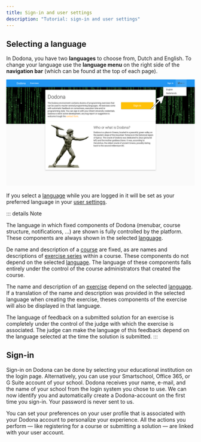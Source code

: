 ```yaml
---
title: Sign-in and user settings
description: "Tutorial: sign-in and user settings"
---
```


## Selecting a language

In Dodona, you have two **languages** to choose from, Dutch and English. To change your language use the **language menu** on the right side of the **navigation bar** (which can be found at the top of each page).

![image](./choose_language.en.png)

If you select a [language]() while you are logged in it will be set as your preferred language in your [user settings]().

::: details Note

The language in which fixed components of Dodona (menubar, course structure, notifications, ...) are shown is fully controlled by the platform. These components are always shown in the selected [language]().

De name and description of a [course]() are fixed, as are names and descriptions of  [exercise series]() within a course. These components do not depend on the selected  [language](). The language of these components falls entirely under the control of the course administrators that created the course.

The name and description of an [exercise]() depend on the selected [language](). If a translation of the name and description was provided in the selected language when creating the exercise, theses components of the exercise will also be displayed in that language.

The language of feedback on a submitted solution for an exercise is completely under the control of the judge with which the exercise is associated. The judge can make the language of this feedback depend on the language selected at the time the solution is submitted.
:::

## Sign-in

Sign-in on Dodona can be done by selecting your educational institution on the login page. Alternatively, you can use your Smartschool, Office 365, or G Suite account of your school. Dodona receives your name, e-mail, and the name of your school from the login system you chose to use. We can now identify you and automatically create a Dodona-account on the first time you sign-in. Your password is never sent to us.

You can set your preferences on your user profile that is associated with your Dodona account to personalize your experience. All the actions you perform &mdash; like registering for a course or submitting a solution &mdash; are linked with your user account.